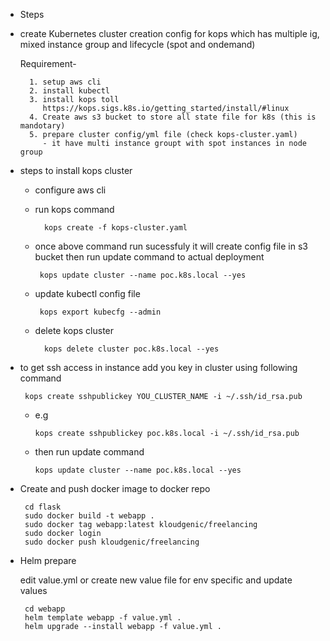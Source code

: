 - Steps 

* create Kubernetes cluster creation config for kops which has multiple ig, mixed instance group and lifecycle (spot and ondemand)

   Requirement-

        1. setup aws cli
        2. install kubectl
        3. install kops toll
           https://kops.sigs.k8s.io/getting_started/install/#linux
        4. Create aws s3 bucket to store all state file for k8s (this is mandotary)
        5. prepare cluster config/yml file (check kops-cluster.yaml)
           - it have multi instance groupt with spot instances in node group

* steps to install kops cluster 

    - configure aws cli 
    
    - run kops command 
    
            kops create -f kops-cluster.yaml
    
    - once above command run sucessfuly it will create config file in s3 bucket then run update command to actual deployment 
    
           kops update cluster --name poc.k8s.local --yes

    - update kubectl config file
            
           kops export kubecfg --admin
    
    - delete kops cluster

            kops delete cluster poc.k8s.local --yes

 - to get ssh access in instance add you key in cluster using following command 
        
        kops create sshpublickey YOU_CLUSTER_NAME -i ~/.ssh/id_rsa.pub
        
    
      - e.g

            kops create sshpublickey poc.k8s.local -i ~/.ssh/id_rsa.pub
    
      - then run update command
    
            kops update cluster --name poc.k8s.local --yes

 - Create and push docker image to docker repo
    
        cd flask
        sudo docker build -t webapp .
        sudo docker tag webapp:latest kloudgenic/freelancing
        sudo docker login
        sudo docker push kloudgenic/freelancing

 - Helm prepare 
    
    edit value.yml or create new value file for env specific and update values 
    
        cd webapp
        helm template webapp -f value.yml .
        helm upgrade --install webapp -f value.yml .
